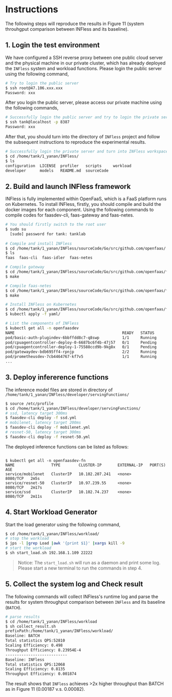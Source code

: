 
# Instructions
The following steps will reproduce the results in Figure 11 (system throuhgput comparison between INFless and its baseline).
## 1. Login the test environment
We have configured a SSH reverse proxy between one public cloud server and the physical machine in our private cluster, which has already deployed the `INFless` system and workload functions. Please login the public server using the following command,
```bash
# Try to login the public server
$ ssh root@47.106.xxx.xxx
Password: xxx
```
After you login the public server, please access our private machine using the following commands,

```bash
# Successfully login the public server and try to login the private server
$ ssh tank@localhost -p 8387
Password: xxx
```
After that, you should turn into the directory of `INFless` project and follow the subsequent instructions to reproduce the experimental results.
```bash
# Successfully login the private server and turn into INFless workspace
$ cd /home/tank/1_yanan/INFless/ 
$ ls
configuration  LICENSE  profiler   scripts     workload
developer      models   README.md  sourceCode
```

## 2. Build and launch INFless framework
INFless is fully implemented within OpenFaaS, which is a FaaS platform runs on Kubernetes. To install INFless, firstly, you should compile and build the docker images for each component. Using the following commands to compile codes for faasdev-cli, faas-gateway and faas-netes.
```bash
# You should firstly switch to the root user
$ sudo su
  [sudo] password for tank: tanklab
  
# Compile and install INFless
$ cd /home/tank/1_yanan/INFless/sourceCode/Go/src/github.com/openfaas/
$ ls
faas  faas-cli  faas-idler  faas-netes

# Compile gateway
$ cd /home/tank/1_yanan/INFless/sourceCode/Go/src/github.com/openfaas/faas/gateway
$ make

# Compile faas-netes
$ cd /home/tank/1_yanan/INFless/sourceCode/Go/src/github.com/openfaas/faas-netes
$ make

# Install INFless on Kubernetes
$ cd /home/tank/1_yanan/INFless/sourceCode/Go/src/github.com/openfaas/faas-netes
$ kubectl apply -f yaml/

# List the components of INFless
$ kubectl get all -n openfaasdev 
NAME                                               READY   STATUS             RESTARTS   AGE
pod/basic-auth-plugindev-6bbffdd8c7-q8swp          1/1     Running            0          13h
pod/cpuagentcontroller-deploy-0-6687bc6f4b-47j57   0/1     Pending            0          13h
pod/cpuagentcontroller-deploy-1-75588ccd9b-9kg8x   0/1     Pending            0          13h
pod/gatewaydev-bdb695ff4-rpnjp                     2/2     Running            0          13h
pod/prometheusdev-7cb4464767-kf7v5                 1/1     Running            0          13h
...
```
## 3. Deploy infererence functions
The inference model files are stored in directory of `/home/tank/1_yanan/INFless/developer/servingFunctions/`
```bash
$ source /etc/profile
$ cd /home/tank/1_yanan/INFless/developer/servingFunctions/
# ssd, latency target 300ms
$ faasdev-cli deploy -f ssd.yml
# mobilenet, latency target 200ms
$ faasdev-cli deploy -f mobilenet.yml
# resnet-50, latency target 300ms
$ faasdev-cli deploy -f resnet-50.yml
```
The deployed inference functions can be listed as follows:
```

$ kubectl get all -n openfaasdev-fn
NAME                TYPE        CLUSTER-IP       EXTERNAL-IP   PORT(S)    AGE
service/mobilenet   ClusterIP   10.102.207.241   <none>        8080/TCP   2m5s
service/resnet-50   ClusterIP   10.97.239.55     <none>        8080/TCP   2m17s
service/ssd         ClusterIP   10.102.74.237    <none>        8080/TCP   2m11s
```
  
## 4. Start Workload Generator
Start the load generator using the following command,

```bash
$ cd /home/tank/1_yanan/INFless/workload/
# stop the workload 
$ jps -l |grep Load |awk '{print $1}' |xargs kill -9
# start the workload
$ sh start_load.sh 192.168.1.109 22222
```
> Notice: The `start_load.sh` will run as a daemon and print some log. Please start a new terminal to run the commands in step 4.

## 5. Collect the system log and Check result

The following commands will collect INFless's runtime log and parse the results for system throughput comparison between `INFless` and its baseline (`BATCH`). 
```bash
# parse results 
$ cd /home/tank/1_yanan/INFless/workload
$ sh collect_result.sh
prefixPath:/home/tank/1_yanan/INFless/workload/
Baseline: BATCH
Total statistics QPS:52810
Scaling Efficiency: 0.498
Throughput Efficiency: 8.23954E-4
---------------------------
Baseline: INFless
Total statistics QPS:12068
Scaling Efficiency: 0.8135
Throughput Efficiency: 0.001874
```

The result shows that `INFless` achieves >2x higher throughput than BATCH as in Figure 11 (0.00187 v.s. 0.00082).